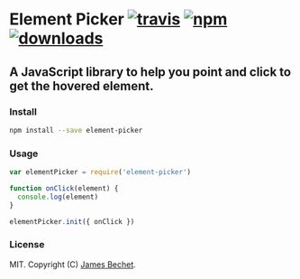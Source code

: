# Element Picker [![travis][travis-image]][travis-url] [![npm][npm-image]][npm-url] [![downloads][downloads-image]][downloads-url]

[travis-image]: https://img.shields.io/travis/jamesbechet/element-picker/master.svg
[travis-url]: https://travis-ci.org/jamesbechet/element-picker
[npm-image]: https://img.shields.io/npm/v/element-picker.svg
[npm-url]: https://npmjs.org/package/element-picker
[downloads-image]: https://img.shields.io/npm/dm/element-picker.svg
[downloads-url]: https://npmjs.org/package/element-picker

## A JavaScript library to help you point and click to get the hovered element.

### Install

```bash
npm install --save element-picker
```

### Usage

```js
var elementPicker = require('element-picker')

function onClick(element) {
  console.log(element)
}

elementPicker.init({ onClick })
```

### License

MIT. Copyright (C) [James Bechet](http://jamesbechet.com).